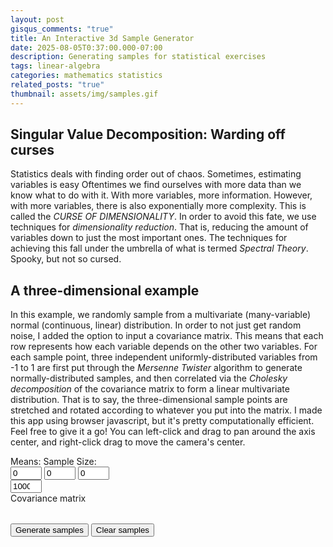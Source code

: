 ```yaml
---
layout: post
gisqus_comments: "true"
title: An Interactive 3d Sample Generator
date: 2025-08-05T0:37:00.000-07:00
description: Generating samples for statistical exercises
tags: linear-algebra
categories: mathematics statistics
related_posts: "true"
thumbnail: assets/img/samples.gif
---
```


## Singular Value Decomposition: Warding off curses

Statistics deals with finding order out of chaos. Sometimes, estimating variables is easy
Oftentimes we find ourselves with more data than we know what to do with it. With more variables, more information. However, with more variables, there is also exponentially more complexity. This is called the _CURSE OF DIMENSIONALITY_. In order to avoid this fate, we use techniques for _dimensionality reduction_. That is, reducing the amount of variables down to just the most important ones. The techniques for achieving this fall under the umbrella of what is termed _Spectral Theory_. Spooky, but not so cursed.

## A three-dimensional example

In this example, we randomly sample from a multivariate (many-variable) normal (continuous, linear) distribution. In order to not just get random noise, I added the option to input a covariance matrix. This means that each row represents how each variable depends on the other two variables. For each sample point, three independent uniformly-distributed variables from -1 to 1 are first put through the _Mersenne Twister_ algorithm to generate normally-distributed samples, and then correlated via the _Cholesky decomposition_ of the covariance matrix to form a linear multivariate distribution. That is to say, the three-dimensional sample points are stretched and rotated according to whatever you put into the matrix. I made this app using browser javascript, but it's pretty computationally efficient. Feel free to give it a go! You can left-click and drag to pan around the axis center, and right-click drag to move the camera's center.

<div class= "row mt-3 mt-md-0">
  <div class ="left-column col-sm">
    <div class= "row">
      <div class="col-sm-3 mt-3 mt-md-0">
        <label class= "row" for="sample-mean">Means:</label>
        <label class= "row" for="sample-size">Sample Size:</label>
      </div>
      <div class="col">
        <div class="row">
          <input type="number" id="x-mean" value="0" style="width: 50px;">
          <input type="number" id="y-mean" value="0" style="width: 50px;">
          <input type="number" id="z-mean" value="0" style="width: 50px;">
        </div>
        <input type="number" class="row" id="sample-size" min="1" value="1000" style="width: 50px">
      </div>
    </div> 
    <div>Covariance matrix</div>
    <table>
      <tbody id="covariance-matrix">
        <!-- Rows and cells will be dynamically generated -->
      </tbody>
    </table>
    <button id="addPoints" onclick="addPointsAndAxes()">Generate samples</button>
    <button id="removePoints" onclick="clearPointsOnly()">Clear samples</button>
  </div>

  <div class = "right-column col-sm">
    <div class="row">
      <div id="eigenvectors">
      <div id="eigenvalues">
    </div>

  </div>

</div>

<div id="sample-canvas" style="max-width: 100%; aspect-ratio: 1 / 1;"></div>

<script type="importmap">
  {
    "imports": {
      "three": "https://unpkg.com/three@0.179.1/build/three.module.min.js",
      "three/addons/": "https://unpkg.com/three@0.179.1/examples/jsm/"
    }
  }
</script>

<script
    defer
    src="{{ site.third_party_libraries.pca-js.url.js }}"
    integrity="{{ site.third_party_libraries.pca-js.integrity.js }}"
    crossorigin="anonymous">
    </script>
<script
    defer
    src="{{ site.third_party_libraries.math.url.js }}"
    integrity="{{ site.third_party_libraries.math.integrity.js }}"
    crossorigin="anonymous">
    </script>

<link
  defer
  rel="stylesheet"
  href="{{ '/assets/css/pca-3d.css' | relative_url | bust_file_cache }}"
>

<script src="{{ '/assets/js/math/multivariatenormal.js' | relative_url | bust_file_cache }}"></script>

<script defer src="{{ '/assets/js/pca-example-full.js' | relative_url | bust_file_cache }}" type="module" ></script>
